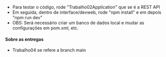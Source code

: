 - Para testar o código, rode "Trabalho02Application" que se é a REST API
- Em seguida, dentro de interface/devweb, rode "npm install" e em depois "npm run dev"
- OBS: Será necessário criar um banco de dados local e mudar as configurações em pom.xml, etc.

#### Sobre as entregas
- Trabalho04 se refere a branch main
